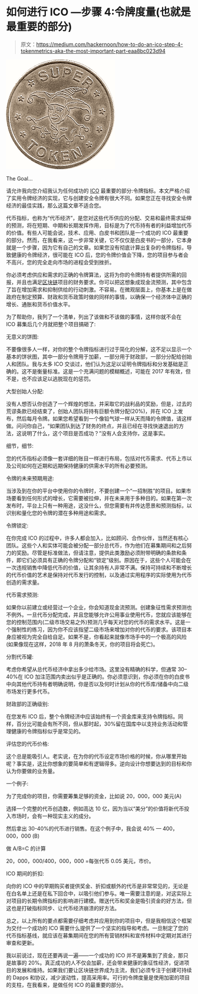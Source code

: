 # 如何进行 ICO —步骤 4:令牌度量(也就是最重要的部分)

> 原文：<https://medium.com/hackernoon/how-to-do-an-ico-step-4-tokenmetrics-aka-the-most-important-part-eaa8bc023d94>

![](img/4747176a1fa60cd47022b9b1b3f2f79c.png)

The Goal…

请允许我向您介绍我认为任何成功的 [ICO](https://hackernoon.com/tagged/ico) 最重要的部分:令牌指标。本文严格介绍了实用令牌经济的实现，它与创建安全令牌有很大不同。如果您正在寻找安全令牌经济的最佳实践，那么这篇文章不适合您。

代币指标，也称为“代币经济”，是您对这些代币供应的分配、交易和最终需求延伸的预测，将在短期、中期和长期发挥作用，目标是为了代币持有者的利益增加代币的价值。有些人可能会说，技术、应用、白皮书和团队是一个成功的 ICO 最重要的部分。然而，在我看来，这一步非常关键，它不仅仅是白皮书的一部分，它本身就是一个步骤，因为它有自己的文章。如果您没有彻底计算出复杂的令牌指标，导致健康的令牌经济，很可能在 ICO 后，您的令牌价值会下降，您的项目参与者会不高兴，您的完全走向市场的进程会受到挫折。

你必须考虑供应和需求的正确的令牌算法，这将为你的令牌持有者提供所需的回报，并且也满足[区块链](https://hackernoon.com/tagged/blockchain)项目的财务要求。你可以把这想象成现金流预测，其中包含了旨在增加需求和抑制供给的行动刺激。不容易。在微观层面上，你基本上是在做政府在制定预算、财政和货币政策时做的同样的事情，以确保一个经济体中正确的增长、通胀和货币价值水平。

为了帮助你，我列了一个清单，列出了该做和不该做的事情，这样你就不会在 ICO 募集后几个月就把整个项目搞砸了:

无意义的饼图:

不要像很多人一样，对你的整个令牌指标进行过于简化的分解，这不足以显示一个基本的饼状图，其中一部分令牌用于加薪，一部分用于财政部，一部分分配给创始人和团队。我与太多 ICO 交谈过，他们认为这足以证明令牌指标和分发基础是正确的。这不是衡量标准。这是一个充满问题的模糊概述，可能在 2017 年有效，但不是，也不应该足以逃脱现在的惩罚。

大型创始人分配:

没有人想否认你创造了一个辉煌的想法，并采取它的战利品的奖励，但是，过去的荒谬条款已经结束了，创始人团队将持有巨额令牌分配(20%)，并在 ICO 上发布，然后每月令牌。如果您希望看到一个像铅气球一样从天而降的令牌值，请这样做。问问你自己，“如果团队到达了财务的终点，并且已经在寻找快速退出的方法，这说明了什么，这个项目是否成功？”没有人会支持你，这是事实。

细节，细节:

您的代币指标必须像一套详细的账目一样进行布局，包括对代币需求、代币上市以及公司如何在近期和远期保持健康的供需水平的所有必要预测。

令牌的未来预期用途:

当涉及到在你的平台中使用你的令牌时，不要创建一个“一招制胜”的项目。如果市场要看到任何形式的增长，它需要被拉伸，并在未来用于多种目的。如果在第一次发布时，平台上只有一种用途，这没什么，但您需要有并传达愿景和预测指标，以识别和量化您的令牌的潜在多种用途和需求。

令牌锁定:

在你完成 ICO 的过程中，许多人都会加入，比如顾问、合作伙伴，当然还有核心团队。这些个人和实体可能会被分配一部分总代币，作为他们在募集期间和之后努力的奖励。尽管是标准做法，但请注意，提供此类激励必须附带明确的条款和条件，即它们必须具有正确的令牌分配和“锁定”级别。原因在于，这些个人可能会在一次违规销售中降低代币的价值，让其余持有人非常不满。保持可持续和不断增长的代币价值的艺术是保持对代币发行的控制，以及通过实用程序的实际使用为代币创造的需求量。

代币需求预测:

如果你以前建立或经营过一个企业，你会知道现金流预测。创建象征性需求预测也不例外。一旦代币分配完成，并且您能够允许公用事业使用代币，您就应该能够在您的控制范围内(二级市场交易之外)预测几乎每天对您的代币的需求水平。这是一个强制性的练习，因为你不应该指望二级市场来增加对你的代币的要求。该项目本身应被视为完全自给自足。如果不是，你看起来就像市场手中的一个极高的风险(如果像现在这样，2018 年 8 月的萧条冬天，你的项目将会死亡)。

分割代币罐:

考虑你希望从总代币经济中拿出多少给市场。这里没有精确的科学，但通常 30–40%在 ICO 加注范围内卖出似乎是正确的。你必须意识到，你必须在你的白皮书中向其他代币持有者明确说明，你是否以及何时计划从你的代币库/储备中向二级市场发行更多代币。

财政部的正确级别:

在您发布 ICO 后，整个令牌经济中应该始终有一个资金库来支持令牌指标。同样，百分比可能会有所不同，但从那时起，30%留在国库中以支持业务活动和管理健康的令牌指标似乎是常见的。

评估您的代币价格:

这个总是能吸引人。老实说，在为你的代币设定市场价格的时候，你从哪里开始呢？事实是，这比你想象的要简单和有逻辑得多。逆向设计你想要达到的目标和你认为你要做的业务量。

一个例子:

为了完成你的项目，你需要筹集足够的资金，比如说 20，000，000 美元(A)

选择一个完整的代币创造数，例如高达 10 亿，因为当以“美分”的价值将新代币投入市场时，会有一种现实主义的成分。

然后拿出 30-40%的代币进行销售。在这个例子中，我会说 40% — 400，000，000 (B)

做 A/B=C 的计算

20，000，000/400，000，000 =每张代币 0.05 美元，市价。

ICO 期间的折扣:

向你的 ICO 中的早期购买者提供奖金、折扣或额外的代币是非常常见的，无论是在白名单上还是在私下回合中，以吸引他们参与。唯一需要注意的是，对这实际上对项目的长期令牌指标的影响进行建模。赠送代币和奖金是吸引资金的好方法，但这也是打破指标同步、让代币经济崩溃的好方法。

总之，以上所有的要点都需要仔细考虑并应用到你的项目中，但是我相信这个框架为交付一个成功的 ICO 需要什么提供了一个坚实的指导和考虑。一旦制定了您的代币指标基线，就应该在募集期间在您的所有营销材料和宣传材料中定期对其进行审查和更新。

我以前说过，现在还要再说一遍——一个成功的 ICO 并不是筹集到了资金，那只是故事的 20%。真正成功的人不仅会加薪，还会带来健康的象征性经济，促进项目的发展和维持。如果我们要让区块链世界成为主流，我们必须专注于创建可持续的 Dapps 和协议，减少波动性，提高采用率。可行的令牌度量是使用加密的项目的支柱，在我看来，是做任何 ICO 的最重要的部分。